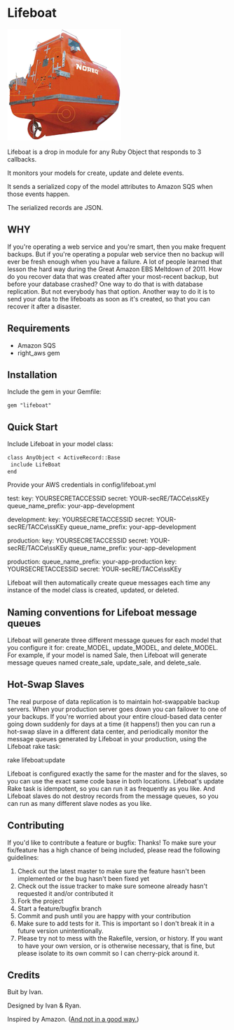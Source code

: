 Lifeboat
========

![LifeBoat](https://github.com/ivanacostarubio/lifeboat/raw/master/support/lifeboat.png)

Lifeboat is a drop in module for any Ruby Object that responds to 3 callbacks. 

It monitors your models for create, update and delete events. 

It sends a serialized copy of the model attributes to Amazon SQS when those events happen.  

The serialized records are JSON.


WHY
---

If you're operating a web service and you're smart, then you make frequent
backups.  But if you're operating a popular web service then no backup will
ever be fresh enough when you have a failure.  A lot of people learned that
lesson the hard way during the Great Amazon EBS Meltdown of 2011.  How do
you recover data that was created after your most-recent backup, but before
your database crashed?  One way to do that is with database replication.
But not everybody has that option.  Another way to do it is to send your data
to the lifeboats as soon as it's created, so that you can recover it after
a disaster.



Requirements
------------
* Amazon SQS
* right_aws gem

Installation
------------

Include the gem in your Gemfile:

    gem "lifeboat"

Quick Start
-----------

Include Lifeboat in your model class:

    class AnyObject < ActiveRecord::Base
     include LifeBoat
    end

Provide your AWS credentials in config/lifeboat.yml

test:
  key: YOURSECRETACCESSID
  secret: YOUR-secRE/TACCe\ssKEy
  queue_name_prefix: your-app-development

development:
  key: YOURSECRETACCESSID
  secret: YOUR-secRE/TACCe\ssKEy
  queue_name_prefix: your-app-development

production:
  key: YOURSECRETACCESSID
  secret: YOUR-secRE/TACCe\ssKEy
  queue_name_prefix: your-app-development

  production:
    queue_name_prefix: your-app-production
    key: YOURSECRETACCESSID
    secret: YOUR-secRE/TACCe\ssKEy

Lifeboat will then automatically create queue messages each time any instance of the model
class is created, updated, or deleted.

Naming conventions for Lifeboat message queues
----------------------------------------------

Lifeboat will generate three different message queues for each model that you configure
it for: create_MODEL, update_MODEL, and delete_MODEL.  For example, if your model is named
Sale, then Lifeboat will generate message queues named create_sale, update_sale, and delete_sale.

Hot-Swap Slaves
---------------

The real purpose of data replication is to maintain hot-swappable backup servers.  When your
production server goes down you can failover to one of your backups.  If you're worried about
your entire cloud-based data center going down suddenly for days at a time (it happens!) then
you can run a hot-swap slave in a different data center, and periodically monitor the message
queues generated by Lifeboat in your production, using the Lifeboat rake task:

  rake lifeboat:update

Lifeboat is configured exactly the same for the master and for the slaves, so you can use
the exact same code base in both locations.  Lifeboat's update Rake task is idempotent,
so you can run it as frequently as you like.  And Lifeboat slaves do not destroy records
from the message queues, so you can run as many different slave nodes as you like.

Contributing
------------

If you'd like to contribute a feature or bugfix: Thanks! To make sure your
fix/feature has a high chance of being included, please read the following
guidelines:
 
1. Check out the latest master to make sure the feature hasn't been implemented or the bug hasn't been fixed yet
2. Check out the issue tracker to make sure someone already hasn't requested it and/or contributed it
3. Fork the project
4. Start a feature/bugfix branch
5. Commit and push until you are happy with your contribution
6. Make sure to add tests for it. This is important so I don't break it in a future version unintentionally.
7. Please try not to mess with the Rakefile, version, or history. If you want to have your own version, or is otherwise necessary, that is fine, but please isolate to its own commit so I can cherry-pick around it.

Credits
-------

Buit by Ivan.

Designed by Ivan & Ryan.

Inspired by Amazon.  ([And not in a good way.](http://www.businessinsider.com/amazon-lost-data-2011-4))
